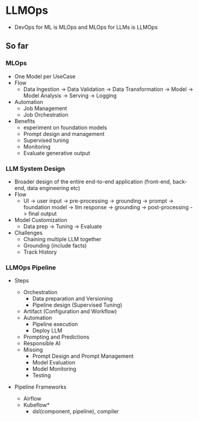 # LLMOps
- DevOps for ML is MLOps and MLOps for LLMs is LLMOps

## So far
### MLOps
- One Model per UseCase
- Flow
  - Data Ingestion -> Data Validation -> Data Transformation -> Model -> Model Analysis -> Serving -> Logging
- Automation
  - Job Management
  - Job Orchestration
- Benefits
  - experiment on foundation models
  - Prompt design and management
  - Supervised tuning
  - Monitoring
  - Evaluate generative output

### LLM System Design
- Broader design of the entire end-to-end application (front-end, back-end, data engineering etc)
- Flow
  - UI -> user input -> pre-processing -> grounding -> prompt -> foundation model -> llm response -> grounding -> post-processing -> final output
- Model Customization
  - Data prep -> Tuning -> Evaluate
- Challenges
  - Chaining multiple LLM together
  - Grounding (include facts)
  - Track History

### LLMOps Pipeline
- Steps
  - Orchestration
    - Data preparation and Versioning
    - Pipeline design (Supervised Tuning)
  - Artifact (Configuration and Workflow)
  - Automation
    - Pipeline execution
    - Deploy LLM
  - Prompting and Predictions
  - Responsible AI
  - Missing
    - Prompt Design and Prompt Management
    - Model Evaluation
    - Model Monitoring
    - Testing

- Pipeline Frameworks
  - Airflow
  - Kubeflow*
    - dsl(component, pipeline), compiler


